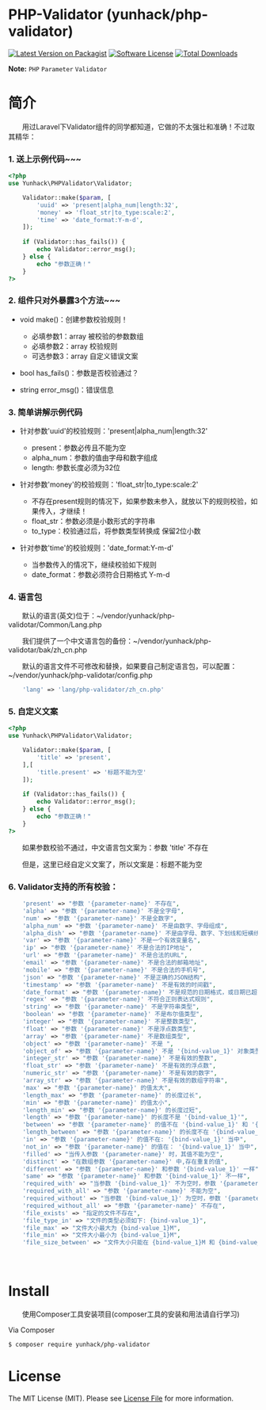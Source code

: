 # PHP-Validator (yunhack/php-validator)


[![Latest Version on Packagist][ico-version]][link-packagist]
[![Software License][ico-license]](LICENSE.md)
[![Total Downloads][ico-downloads]][link-downloads]


**Note:** ```PHP``` ```Parameter``` ```Validator```


# 简介

　　用过Laravel下Validator组件的同学都知道，它做的不太强壮和准确！不过取其精华：

### 1. 送上示例代码~~~

```php
<?php 
use Yunhack\PHPValidator\Validator;

    Validator::make($param, [
        'uuid' => 'present|alpha_num|length:32',
        'money' => 'float_str|to_type:scale:2',
        'time' => 'date_format:Y-m-d',
    ]);
    
    if (Validator::has_fails()) {
        echo Validator::error_msg();
    } else {
        echo "参数正确！"
    }
?>
```

### 2. 组件只对外暴露3个方法~~~

 * void make()：创建参数校验规则！
    * 必填参数1：array 被校验的参数数组
    * 必填参数2：array 校验规则
    * 可选参数3：array 自定义错误文案

 * bool has_fails()：参数是否校验通过？

 * string error_msg()：错误信息

### 3. 简单讲解示例代码

 * 针对参数'uuid'的校验规则：'present|alpha_num|length:32'
    * present：参数必传且不能为空
    * alpha_num：参数的值由字母和数字组成
    * length: 参数长度必须为32位

 * 针对参数'money'的校验规则：'float_str|to_type:scale:2'
    * 不存在present规则的情况下，如果参数未参入，就放以下的规则校验，如果传入，才继续！
    * float_str：参数必须是小数形式的字符串
    * to_type：校验通过后，将参数类型转换成 保留2位小数

* 针对参数'time'的校验规则：'date_format:Y-m-d'
    * 当参数传入的情况下，继续校验如下规则
    * date_format：参数必须符合日期格式 Y-m-d

### 4. 语言包

　　默认的语言(英文)位于：~/vendor/yunhack/php-validotar/Common/Lang.php

　　我们提供了一个中文语言包的备份：~/vendor/yunhack/php-validotar/bak/zh_cn.php

　　默认的语言文件不可修改和替换，如果要自己制定语言包，可以配置：~/vendor/yunhack/php-validotar/config.php

```php
    'lang' => 'lang/php-validator/zh_cn.php'
```

### 5. 自定义文案

```php
<?php 
use Yunhack\PHPValidator\Validator;

    Validator::make($param, [
        'title' => 'present',
    ],[
        'title.present' => '标题不能为空'
    ]);
    
    if (Validator::has_fails()) {
        echo Validator::error_msg();
    } else {
        echo "参数正确！"
    }
?>
```

　　如果参数校验不通过，中文语言包文案为：参数 'title' 不存在

　　但是，这里已经自定义文案了，所以文案是：标题不能为空

### 6. Validator支持的所有校验：

```php
    'present' => "参数 '{parameter-name}' 不存在",
    'alpha' => "参数 '{parameter-name}' 不是全字母",
    'num' => "参数 '{parameter-name}' 不是全数字",
    'alpha_num' => "参数 '{parameter-name}' 不是由数字、字母组成",
    'alpha_dish' => "参数 '{parameter-name}' 不是由字母、数字、下划线和短横线组成",
    'var' => "参数 '{parameter-name}' 不是一个有效变量名",
    'ip' => "参数 '{parameter-name}' 不是合法的IP地址",
    'url' => "参数 '{parameter-name}' 不是合法的URL",
    'email' => "参数 '{parameter-name}' 不是合法的邮箱地址",
    'mobile' => "参数 '{parameter-name}' 不是合法的手机号",
    'json' => "参数 '{parameter-name}' 不是正确的JSON结构",
    'timestamp' => "参数 '{parameter-name}' 不是有效的时间戳",
    'date_format' => "参数 '{parameter-name}' 不是规范的日期格式，或日期已超出范围",
    'regex' => "参数 '{parameter-name}' 不符合正则表达式规则",
    'string' => "参数 '{parameter-name}' 不是字符串类型",
    'boolean' => "参数 '{parameter-name}' 不是布尔值类型",
    'integer' => "参数 '{parameter-name}' 不是整数类型",
    'float' => "参数 '{parameter-name}' 不是浮点数类型",
    'array' => "参数 '{parameter-name}' 不是数组类型",
    'object' => "参数 '{parameter-name}' 不是 ",
    'object_of' => "参数 '{parameter-name}' 不是 '{bind-value_1}' 对象类型",
    'integer_str' => "参数 '{parameter-name}' 不是有效的整数",
    'float_str' => "参数 '{parameter-name}' 不是有效的浮点数",
    'numeric_str' => "参数 '{parameter-name}' 不是有效的数字",
    'array_str' => "参数 '{parameter-name}' 不是有效的数组字符串",
    'max' => "参数 '{parameter-name}' 的值太大",
    'length_max' => "参数 '{parameter-name}' 的长度过长",
    'min' => "参数 '{parameter-name}' 的值太小",
    'length_min' => "参数 '{parameter-name}' 的长度过短",
    'length' => "参数 '{parameter-name}' 的长度不是 '{bind-value_1}'",
    'between' => "参数 '{parameter-name}' 的值不在 '{bind-value_1}' 和 '{bind-value_2}' 之间",
    'length_between' => "参数 '{parameter-name}' 的长度不在 '{bind-value_1}' 和 '{bind-value_2}' 之间",
    'in' => "参数 '{parameter-name}' 的值不在: '{bind-value_1}' 当中",
    'not_in' => "参数 '{parameter-name}' 的值在： '{bind-value_1}' 当中",
    'filled' => "当传入参数 '{parameter-name}' 时，其值不能为空",
    'distinct' => "在数组参数 '{parameter-name}' 中,存在重复的值",
    'different' => "参数 '{parameter-name}' 和参数 '{bind-value_1}' 一样",
    'same' => "参数 '{parameter-name}' 和参数 '{bind-value_1}' 不一样",
    'required_with' => "当参数 '{bind-value_1}' 不为空时，参数 '{parameter-name}' 不能为空",
    'required_with_all' => "参数 '{parameter-name}' 不能为空",
    'required_without' => "当参数 '{bind-value_1}' 为空时，参数 '{parameter-name}' 不能为空",
    'required_without_all' => "参数 '{parameter-name}' 不存在",
    'file_exists' => "指定的文件不存在",
    'file_type_in' => "文件的类型必须如下: {bind-value_1}",
    'file_max' => "文件大小最大为 {bind-value_1}M",
    'file_min' => "文件大小最小为 {bind-value_1}M",
    'file_size_between' => "文件大小只能在 {bind-value_1}M 和 {bind-value_2}M 之间",
```
　　


# Install

　　使用Composer工具安装项目(composer工具的安装和用法请自行学习)

Via Composer

``` bash
$ composer require yunhack/php-validator
```

# License

The MIT License (MIT). Please see [License File](LICENSE.md) for more information.




[ico-version]: https://img.shields.io/packagist/v/yunhack/php-validator.svg?style=flat-square
[ico-license]: https://img.shields.io/badge/license-MIT-brightgreen.svg?style=flat-square
[ico-downloads]: https://img.shields.io/packagist/dt/yunhack/php-validator.svg?style=flat-square

[link-packagist]: https://packagist.org/packages/yunhack/php-validator
[link-downloads]: https://packagist.org/packages/yunhack/php-validator
[link-Download_Phalcon]: https://phalconphp.com/en/download
[link-Download_Redis]: http://redis.io/download

